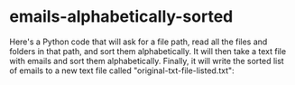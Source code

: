 # emails-alphabetically-sorted
Here's a Python code that will ask for a file path, read all the files and folders in that path, and sort them alphabetically. It will then take a text file with emails and sort them alphabetically. Finally, it will write the sorted list of emails to a new text file called "original-txt-file-listed.txt":
